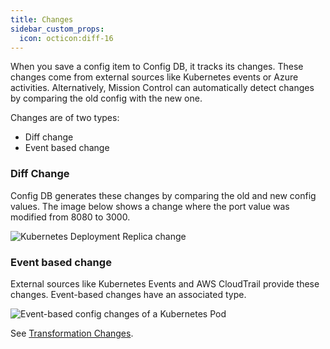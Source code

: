```yaml
---
title: Changes
sidebar_custom_props:
  icon: octicon:diff-16
---
```


When you save a config item to Config DB, it tracks its changes. These changes come from external sources like Kubernetes events or Azure activities. Alternatively, Mission Control can automatically detect changes by comparing the old config with the new one.

Changes are of two types:

- Diff change
- Event based change

### Diff Change

Config DB generates these changes by comparing the old and new config values. The image below shows a change where the port value was modified from 8080 to 3000.

![Kubernetes Deployment Replica change](/img/config-changes.png)

### Event based change

External sources like Kubernetes Events and AWS CloudTrail provide these changes. Event-based changes have an associated type.

![Event-based config changes of a Kubernetes Pod](/img/event-based-config-changes.png)

See [Transformation Changes](./transform#changes).
